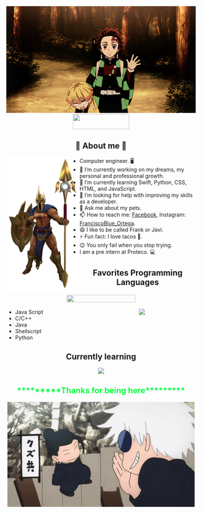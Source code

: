 <body>

<div align="center">
<img src="demon_salyer.gif" width="auto">
</div>
<div align="center">
<img draggable="false" style="width:150px; height:40px;" src="https://komarev.com/ghpvc?username=FranciscoJRO">
</div>

<h2 align="center"> 🦾 About me 👾 </h2>
<img align="left" src="Pantheon_Render.webp" width="195px"/> 

- Computer engineer. 🖥️
- 🔭 I’m currently working on my dreams, my personal and professional growth.
- 🌱 I’m currently learning Swift, Python, CSS, HTML, and JavaScript.
- 🤔 I’m looking for help with improving my skills as a developer.
- 💬 Ask me about my pets.
- 📫 How to reach me: [Facebook](https://www.facebook.com/francisco.reynoso00/), Instagram: [FranciscoBlue_Ortega](https://www.instagram.com/franciscoblue_ortega/).
- 😄 I like to be called Frank or Javi.
- ⚡ Fun fact: I love tacos 🌮.
- 😉 You only fail when you stop trying.
- I am a pre intern at Proteco. 💻

## <p align="center"> Favorites Programming Languages </p>
<p align="center">
  <a href="https://github.com/anuraghazra/github-readme-stats">
    <img src="https://github-readme-stats.vercel.app/api?username=FRanciscoJRO&show_icons=true&theme=ocean_dark&rank_icon=github" width="60%" height="60%" />
  </a>
</p>

<p>
  <a href="https://github.com/anuraghazra/github-readme-stats">
    <img align="right" src="https://github-readme-stats.vercel.app/api/top-langs/?username=FranciscoJRo&langs_count=6&theme=ocean_dark&layout=pie" width="30%" />
  </a>
</p> 

- Java Script
- C/C++
- Java
- Shellscript
- Python

<h2 align="center"> Currently learning</h2>

<p align="center">
  <a href="https://skillicons.dev/icons?i=aws,gcp,azure,react,vue,flutter&perline=3">
    <img src="https://skillicons.dev/icons?i=git,html,css,vue,c,python,js,latex,java,swift,figma,php&perline=4" width="500" />
  </a>
</p>
</body>

  <h2 align="center">
    <span style="color: #00ff40;">*********Thanks for being here*********</span>
  </h2> 
<div align="center">
  <img src="geto-suguru-blue-spring.gif" width="auto">
</div>
